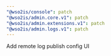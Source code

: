 ```yaml
---
"@wso2is/console": patch
"@wso2is/admin.core.v1": patch
"@wso2is/admin.extensions.v1": patch
"@wso2is/admin.logs.v1": patch
---
```


Add remote log publish config UI
